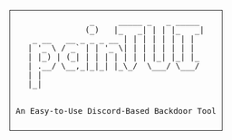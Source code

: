 <div align="center">
  <pre style="display: inline-block; border: 1px solid; padding: 10px;">
             _     _____ _   _ _____ 
            (_)   |_   _| | | |_   _|
 _ __   __ _ _ _ __ | | | | | | | |  
| '_ \ / _` | | '_ \| | | | | | | |  
| |_) | (_| | | | | | | | |_| |_| |_ 
| .__/ \__,_|_|_| |_\_/  \___/ \___/ 
| |                                  
|_|                                  
<br>
An Easy-to-Use Discord-Based Backdoor Tool
 </pre>
</div>
